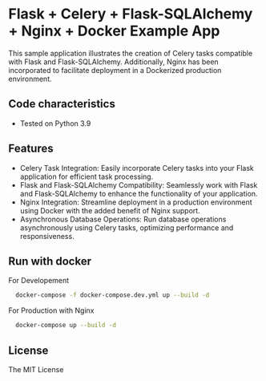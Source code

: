 
# Flask + Celery + Flask-SQLAlchemy + Nginx + Docker  Example App

This sample application illustrates the creation of Celery tasks compatible with Flask and Flask-SQLAlchemy. Additionally, Nginx has been incorporated to facilitate deployment in a Dockerized production environment.


## Code characteristics

* Tested on Python 3.9

## Features

- Celery Task Integration: Easily incorporate Celery tasks into your Flask application for efficient task processing.
- Flask and Flask-SQLAlchemy Compatibility: Seamlessly work with Flask and Flask-SQLAlchemy to enhance the functionality of your application.
- Nginx Integration: Streamline deployment in a production environment using Docker with the added benefit of Nginx support.
- Asynchronous Database Operations: Run database operations asynchronously using Celery tasks, optimizing performance and responsiveness.


## Run with docker

For Developement

```bash
  docker-compose -f docker-compose.dev.yml up --build -d
```

For Production with Nginx

```bash
  docker-compose up --build -d
```

## License

The MIT License
